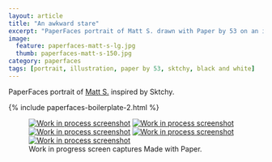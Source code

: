 ```yaml
---
layout: article
title: "An awkward stare"
excerpt: "PaperFaces portrait of Matt S. drawn with Paper by 53 on an iPad."
image: 
  feature: paperfaces-matt-s-lg.jpg
  thumb: paperfaces-matt-s-150.jpg
category: paperfaces
tags: [portrait, illustration, paper by 53, sktchy, black and white]
---
```


PaperFaces portrait of [Matt S.](http://sktchy.com/4SI2jH) inspired by Sktchy.

{% include paperfaces-boilerplate-2.html %}

<figure class="third">
	<a href="{{ site.url }}/images/paperfaces-matt-s-process-1-lg.jpg"><img src="{{ site.url }}/images/paperfaces-matt-s-process-1-600.jpg" alt="Work in process screenshot"></a>
	<a href="{{ site.url }}/images/paperfaces-matt-s-process-2-lg.jpg"><img src="{{ site.url }}/images/paperfaces-matt-s-process-2-600.jpg" alt="Work in process screenshot"></a>
	<a href="{{ site.url }}/images/paperfaces-matt-s-process-3-lg.jpg"><img src="{{ site.url }}/images/paperfaces-matt-s-process-3-600.jpg" alt="Work in process screenshot"></a>
	<a href="{{ site.url }}/images/paperfaces-matt-s-process-4-lg.jpg"><img src="{{ site.url }}/images/paperfaces-matt-s-process-4-600.jpg" alt="Work in process screenshot"></a>
	<a href="{{ site.url }}/images/paperfaces-matt-s-process-5-lg.jpg"><img src="{{ site.url }}/images/paperfaces-matt-s-process-5-600.jpg" alt="Work in process screenshot"></a>
	<figcaption>Work in progress screen captures Made with Paper.</figcaption>
</figure>